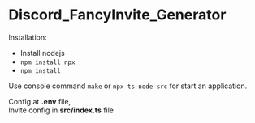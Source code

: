 # Discord_FancyInvite_Generator

Installation:
* Install nodejs
* ``npm install npx``
* `npm install`

Use console command `make` or `npx ts-node src` for start an application.

Config at **.env** file,\
Invite config in **src/index.ts** file